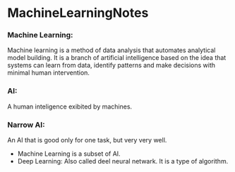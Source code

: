 # MachineLearningNotes
### Machine Learning:
Machine learning is a method of data analysis that automates analytical model building. It is a branch of artificial intelligence based on the idea that systems can learn from data, identify patterns and make decisions with minimal human intervention.

### AI: 
A human inteligence exibited by machines. 

### Narrow AI:
An AI that is good only for one task, but very very well.

* Machine Learning is a subset of AI.
* Deep Learning:
  Also called deel neural netwark. It is a type of algorithm. 
